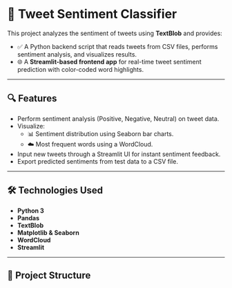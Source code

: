 # 🧠 Tweet Sentiment Classifier

This project analyzes the sentiment of tweets using **TextBlob** and provides:

- ✅ A Python backend script that reads tweets from CSV files, performs sentiment analysis, and visualizes results.
- 🌐 A **Streamlit-based frontend app** for real-time tweet sentiment prediction with color-coded word highlights.

---

## 🔍 Features

- Perform sentiment analysis (Positive, Negative, Neutral) on tweet data.
- Visualize:
  - 📊 Sentiment distribution using Seaborn bar charts.
  - ☁️ Most frequent words using a WordCloud.
- Input new tweets through a Streamlit UI for instant sentiment feedback.
- Export predicted sentiments from test data to a CSV file.

---

## 🛠️ Technologies Used

- **Python 3**
- **Pandas**
- **TextBlob**
- **Matplotlib & Seaborn**
- **WordCloud**
- **Streamlit**

---

## 📁 Project Structure

